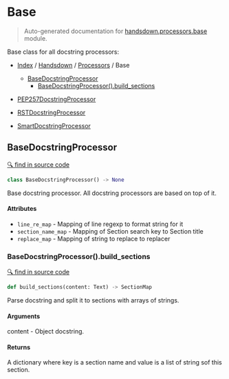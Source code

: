 # Base

> Auto-generated documentation for [handsdown.processors.base](https://github.com/vemel/handsdown/blob/master/handsdown/processors/base.py) module.

Base class for all docstring processors:

- [Index](../../README.md#modules) / [Handsdown](../index.md#handsdown) / [Processors](index.md#processors) / Base
  - [BaseDocstringProcessor](#basedocstringprocessor)
    - [BaseDocstringProcessor().build_sections](#basedocstringprocessorbuild_sections)

- [PEP257DocstringProcessor](pep257.md#pep257docstringprocessor)
- [RSTDocstringProcessor](rst.md#rstdocstringprocessor)
- [SmartDocstringProcessor](smart.md#smartdocstringprocessor)

## BaseDocstringProcessor

[🔍 find in source code](https://github.com/vemel/handsdown/blob/master/handsdown/processors/base.py#L15)

```python
class BaseDocstringProcessor() -> None
```

Base docstring processor. All docstring processors are based on top of it.

#### Attributes

- `line_re_map` - Mapping of line regexp to format string for it
- `section_name_map` - Mapping of Section search key to Section title
- `replace_map` - Mapping of string to replace to replacer

### BaseDocstringProcessor().build_sections

[🔍 find in source code](https://github.com/vemel/handsdown/blob/master/handsdown/processors/base.py#L49)

```python
def build_sections(content: Text) -> SectionMap
```

Parse docstring and split it to sections with arrays of strings.

#### Arguments

content - Object docstring.

#### Returns

A dictionary where key is a section name and value is a list of string sof this
section.
